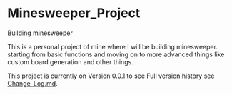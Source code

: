 # Minesweeper_Project
Building minesweeper

This is a personal project of mine where I will be building minesweeper. starting from basic functions and moving on to more advanced things like custom board generation and other things.

This project is currently on Version 0.0.1 to see Full version history see [Change_Log.md](https://github.com/griffin-barros-king/Minesweeper_Project/blob/main/Change_Log.md).
